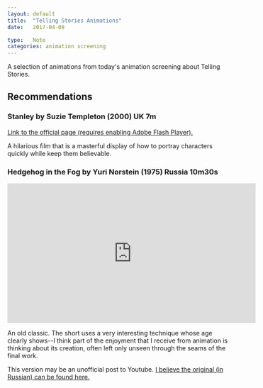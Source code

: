 ```yaml
---
layout: default
title:  "Telling Stories Animations"
date:   2017-04-08

type:   Note 
categories: animation screening
---
```

A selection of animations from today's animation screening about Telling Stories.

## Recommendations

### Stanley by Suzie Templeton (2000) UK 7m

<a href="http://www.suzietempleton.com/pages/films/stanley/watchfilm.html">Link to the official page (requires enabling Adobe Flash Player).</a>

A hilarious film that is a masterful display of how to portray characters quickly while keep them believable. 

### Hedgehog in the Fog by Yuri Norstein (1975) Russia 10m30s

<iframe width="560" height="315" src="https://www.youtube.com/embed/oW0jvJC2rvM" frameborder="0" allowfullscreen></iframe>

An old classic. The short uses a very interesting technique whose age clearly shows--I think part of the enjoyment that I receive from animation is thinking about its creation, often left only unseen through the seams of the final work.

This version may be an unofficial post to Youtube. <a href="https://www.youtube.com/watch?v=_Rugwd8ZNHY">I believe the original (in Russian) can be found here.</a>

